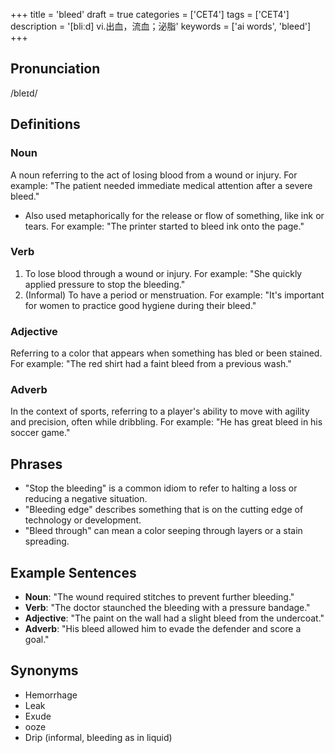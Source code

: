 +++
title = 'bleed'
draft = true
categories = ['CET4']
tags = ['CET4']
description = '[bliːd] vi.出血，流血；泌脂'
keywords = ['ai words', 'bleed']
+++

## Pronunciation
/bleɪd/

## Definitions
### Noun
A noun referring to the act of losing blood from a wound or injury. For example: "The patient needed immediate medical attention after a severe bleed."
- Also used metaphorically for the release or flow of something, like ink or tears. For example: "The printer started to bleed ink onto the page."

### Verb
1. To lose blood through a wound or injury. For example: "She quickly applied pressure to stop the bleeding."
2. (Informal) To have a period or menstruation. For example: "It's important for women to practice good hygiene during their bleed."

### Adjective
Referring to a color that appears when something has bled or been stained. For example: "The red shirt had a faint bleed from a previous wash."

### Adverb
In the context of sports, referring to a player's ability to move with agility and precision, often while dribbling. For example: "He has great bleed in his soccer game."

## Phrases
- "Stop the bleeding" is a common idiom to refer to halting a loss or reducing a negative situation.
- "Bleeding edge" describes something that is on the cutting edge of technology or development.
- "Bleed through" can mean a color seeping through layers or a stain spreading.

## Example Sentences
- **Noun**: "The wound required stitches to prevent further bleeding."
- **Verb**: "The doctor staunched the bleeding with a pressure bandage."
- **Adjective**: "The paint on the wall had a slight bleed from the undercoat."
- **Adverb**: "His bleed allowed him to evade the defender and score a goal."

## Synonyms
- Hemorrhage
- Leak
- Exude
- ooze
- Drip (informal, bleeding as in liquid)

